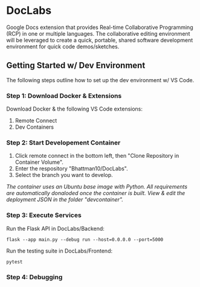 # DocLabs

Google Docs extension that provides Real-time Collaborative Programming (RCP) in one or multiple languages. The collaborative editing environment will be leveraged to create a quick, portable, shared software development environment for quick code demos/sketches.

## Getting Started w/ Dev Environment

The following steps outline how to set up the dev environment w/ VS Code.

### Step 1: Download Docker & Extensions

Download Docker & the following VS Code extensions:
1. Remote Connect
2. Dev Containers

### Step 2: Start Developement Container

1. Click remote connect in the bottom left, then "Clone Repository in Container Volume".
2. Enter the respository "Bhattman10/DocLabs".
3. Select the branch you want to develop.

*The container uses an Ubuntu base image with Python. All requirements are automatically donaloded once the container is built. View & edit the deployment JSON in the folder "devcontainer".*

### Step 3: Execute Services

Run the Flask API in DocLabs/Backend:
```
flask --app main.py --debug run --host=0.0.0.0 --port=5000
```
Run the testing suite in DocLabs/Frontend:
```
pytest
```
### Step 4: Debugging